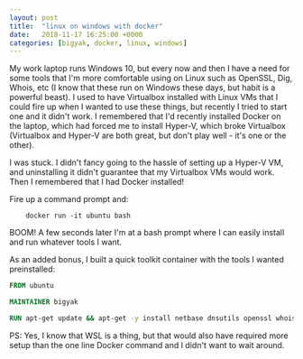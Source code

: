 ```yaml
---
layout: post
title:  "linux on windows with docker"
date:   2018-11-17 16:25:00 +0000
categories: [bigyak, docker, linux, windows]
---
```

My work laptop runs Windows 10, but every now and then I have a need for some tools that I'm more comfortable using on Linux such as OpenSSL, Dig, Whois, etc (I know that these run on Windows these days, but habit is a powerful beast). I used to have Virtualbox installed with Linux VMs that I could fire up when I wanted to use these things, but recently I tried to start one and it didn't work. I remembered that I'd recently installed Docker on the laptop, which had forced me to install Hyper-V, which broke Virtualbox (Virtualbox and Hyper-V are both great, but don't play well - it's one or the other).

I was stuck. I didn't fancy going to the hassle of setting up a Hyper-V VM, and uninstalling it didn't guarantee that my Virtualbox VMs would work. Then I remembered that I had Docker installed!

Fire up a command prompt and:
```Batchfile
    docker run -it ubuntu bash
```
BOOM! A few seconds later I'm at a bash prompt where I can easily install and run whatever tools I want.

As an added bonus, I built a quick toolkit container with the tools I wanted preinstalled:
```Dockerfile
FROM ubuntu

MAINTAINER bigyak

RUN apt-get update && apt-get -y install netbase dnsutils openssl whois
```

PS: Yes, I know that WSL is a thing, but that would also have required more setup than the one line Docker command and I didn't want to wait around.